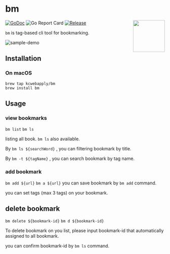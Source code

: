 # bm
<img  align="right" src="image/imemo.png" width="100px">

[![GoDoc](https://godoc.org/github.com/kcwebapply/imemo?status.svg)](https://godoc.org/github.com/kcwebapply/imemo)
![Go Report Card](https://goreportcard.com/badge/github.com/kcwebapply/imemo)
[](https://github.com/gin-gonic/gin/releases)
[![Release](https://img.shields.io/github/release/kcwebapply/imemo.svg?style=flat-square)](https://github.com/kcwebapply/iemo/release)

`bm` is tag-based cli tool for bookmarking.

![sample-demo](bm/bm.gif)

## Installation

### On macOS

```
brew tap kcwebapply/bm
brew install bm
```

## Usage

### view bookmarks
`bm list` `bm ls`

listing all book. `bm ls` also available.



By `bm ls ${searchWord}` , you can filtering bookmark by title.


By `bm -t ${tagName}` , you can search bookmark by tag name.



### add bookmark
`bm add ${url}`  `bm a ${url}` 
you can save bookmark by `bm add` command.

you can set tags (max 3 tags) on your bookmark.


## delete bookmark
`bm delete ${bookmark-id}` `bm d ${bookmark-id}`


To delete bookmark on you list, please input bookmark-id that automatically assigned to all bookmark.

you can confirm bookmark-id by `bm ls` command.

```

```



